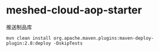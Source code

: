 # meshed-cloud-aop-starter

推送制品库
```shell
mvn clean install org.apache.maven.plugins:maven-deploy-plugin:2.8:deploy -DskipTests
```





